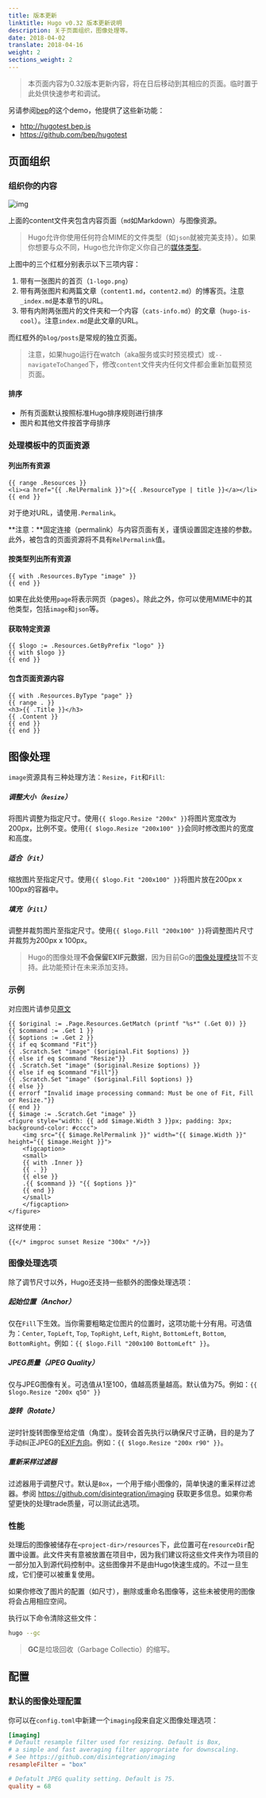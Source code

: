 ```yaml
---
title: 版本更新
linktitle: Hugo v0.32 版本更新说明
description: 关于页面组织，图像处理等。
date: 2018-04-02
translate: 2018-04-16
weight: 2
sections_weight: 2
---
```


> 本页面内容为0.32版本更新内容，将在日后移动到其相应的页面。临时置于此处供快速参考和调试。

另请参阅[bep](https://github.com/bep/)的这个demo，他提供了这些新功能：

* http://hugotest.bep.is
* https://github.com/bep/hugotest

## 页面组织

### 组织你的内容

![img](https://d33wubrfki0l68.cloudfront.net/4c06428897df426b60d300c8f6de175b37d7fdde/637cb/images/hugo-content-bundles.png)

上面的content文件夹包含内容页面（`md`如Markdown）与图像资源。

> Hugo允许你使用任何符合MIME的文件类型（如`json`就被完美支持）。如果你想要与众不同，Hugo也允许你定义你自己的[媒体类型](/templates/output-formats/#media-types)。

上图中的三个红框分别表示以下三项内容：

1. 带有一张图片的首页（`1-logo.png`）
2. 带有两张图片和两篇文章（`content1.md`，`content2.md`）的博客页。注意`_index.md`是本章节的URL。
3. 带有内附两张图片的文件夹和一个内容（`cats-info.md`）的文章（`hugo-is-cool`）。注意`index.md`是此文章的URL。

而红框外的`blog/posts`是常规的独立页面。

> 注意，如果hugo运行在watch（aka服务或实时预览模式）或`--navigateToChanged`下，修改`content`文件夹内任何文件都会重新加载预览页面。

#### 排序

* 所有页面默认按照标准Hugo排序规则进行排序
* 图片和其他文件按首字母排序

### 处理模板中的页面资源

#### 列出所有资源

```go-html-template
{{ range .Resources }}
<li><a href="{{ .RelPermalink }}">{{ .ResourceType | title }}</a></li>
{{ end }}
```

对于绝对URL，请使用`.Permalink`。

**注意：**固定连接（permalink）与内容页面有关，谨慎设置固定连接的参数。此外，被包含的页面资源将不具有`RelPermalink`值。

#### 按类型列出所有资源

```go-html-template
{{ with .Resources.ByType "image" }}
{{ end }}
```

如果在此处使用`page`将表示网页（pages）。除此之外，你可以使用MIME中的其他类型，包括`image`和`json`等。

#### 获取特定资源

```go-html-template
{{ $logo := .Resources.GetByPrefix "logo" }}
{{ with $logo }}
{{ end }}
```

#### 包含页面资源内容

```go-html-template
{{ with .Resources.ByType "page" }}
{{ range . }}
<h3>{{ .Title }}</h3>
{{ .Content }}
{{ end }}
{{ end }}
```

## 图像处理

`image`资源具有三种处理方法：`Resize`，`Fit`和`Fill`:

##### 调整大小（`Resize`）

将图片调整为指定尺寸。使用`{{ $logo.Resize "200x" }}`将图片宽度改为200px，比例不变。使用`{{ $logo.Resize "200x100" }}`会同时修改图片的宽度和高度。

##### 适合（`Fit`）

缩放图片至指定尺寸。使用`{{ $logo.Fit "200x100" }}`将图片放在200px x 100px的容器中。

##### 填充（`Fill`）

调整并裁剪图片至指定尺寸。使用`{{ $logo.Fill "200x100" }}`将调整图片尺寸并裁剪为200px x 100px。

> Hugo的图像处理**不会保留EXIF元数据**，因为目前Go的[图像处理模块](https://github.com/golang/go/search?q=exif&type=Issues&utf8=%E2%9C%93)暂不支持。此功能预计在未来添加支持。

### 示例

对应图片请参见[原文](https://gohugo.io/about/new-in-032/)

```go-html-template
{{ $original := .Page.Resources.GetMatch (printf "%s*" (.Get 0)) }}
{{ $command := .Get 1 }}
{{ $options := .Get 2 }}
{{ if eq $command "Fit"}}
{{ .Scratch.Set "image" ($original.Fit $options) }}
{{ else if eq $command "Resize"}}
{{ .Scratch.Set "image" ($original.Resize $options) }}
{{ else if eq $command "Fill"}}
{{ .Scratch.Set "image" ($original.Fill $options) }}
{{ else }}
{{ errorf "Invalid image processing command: Must be one of Fit, Fill or Resize."}}
{{ end }}
{{ $image := .Scratch.Get "image" }}
<figure style="width: {{ add $image.Width 3 }}px; padding: 3px; background-color: #cccc">
	<img src="{{ $image.RelPermalink }}" width="{{ $image.Width }}" height="{{ $image.Height }}">
	<figcaption>
	<small>
	{{ with .Inner }}
	{{ . }}
	{{ else }}
	.{{ $command }} "{{ $options }}"
	{{ end }}
	</small>
	</figcaption>
</figure> 
```

这样使用：

```go-html-template
{{</* imgproc sunset Resize "300x" */>}}
```

### 图像处理选项

除了调节尺寸以外，Hugo还支持一些额外的图像处理选项：

##### 起始位置（Anchor）

仅在`Fill`下生效。当你需要粗略定位图片的位置时，这项功能十分有用。可选值为：`Center`, `TopLeft`, `Top`, `TopRight`, `Left`, `Right`, `BottomLeft`, `Bottom`, `BottomRight`。例如：`{{ $logo.Fill "200x100 BottomLeft" }}`。

##### JPEG质量（JPEG Quality）

仅与JPEG图像有关。可选值从1至100，值越高质量越高。默认值为75。例如：`{{ $logo.Resize "200x q50" }}`

##### 旋转（Rotate）

逆时针旋转图像至给定值（角度）。旋转会首先执行以确保尺寸正确，目的是为了手动纠正JPEG的[EXIF方向](https://github.com/golang/go/issues/4341)。例如：`{{ $logo.Resize "200x r90" }}`。

##### 重新采样过滤器

过滤器用于调整尺寸。默认是`Box`，一个用于缩小图像的，简单快速的重采样过滤器。参阅 https://github.com/disintegration/imaging 获取更多信息。如果你希望更快的处理trade质量，可以测试此选项。

### 性能

处理后的图像被储存在`<project-dir>/resources`下，此位置可在`resourceDir`配置中设置。此文件夹有意被放置在项目中，因为我们建议将这些文件夹作为项目的一部分加入到源代码控制中。这些图像并不是由Hugo快速生成的。不过一旦生成，它们便可以被重复使用。

如果你修改了图片的配置（如尺寸），删除或重命名图像等，这些未被使用的图像将会占用相应空间。

执行以下命令清除这些文件：

```bash
hugo --gc
```

> **GC**是垃圾回收（Garbage Collectio）的缩写。

## 配置

### 默认的图像处理配置

你可以在`config.toml`中新建一个`imaging`段来自定义图像处理选项：

```toml
[imaging]
# Default resample filter used for resizing. Default is Box,
# a simple and fast averaging filter appropriate for downscaling.
# See https://github.com/disintegration/imaging
resampleFilter = "box"

# Defatult JPEG quality setting. Default is 75.
quality = 68
```